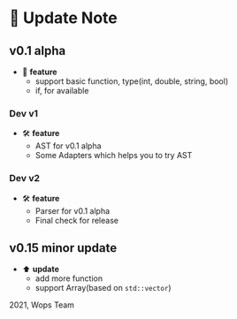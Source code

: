 # :rocket: Update Note  

## v0.1 alpha  

- :pencil: **feature**  
  - support basic function, type(int, double, string, bool)  
  - if, for available  

### Dev v1

- :hammer_and_wrench: **feature**
  - AST for v0.1 alpha
  - Some Adapters which helps you to try AST

### Dev v2

- :hammer_and_wrench: **feature**
  - Parser for v0.1 alpha
  - Final check for release

## v0.15 minor update  

- :arrow_up: **update**  
  - add more function  
  - support Array(based on `std::vector`)  
  
2021, Wops Team
